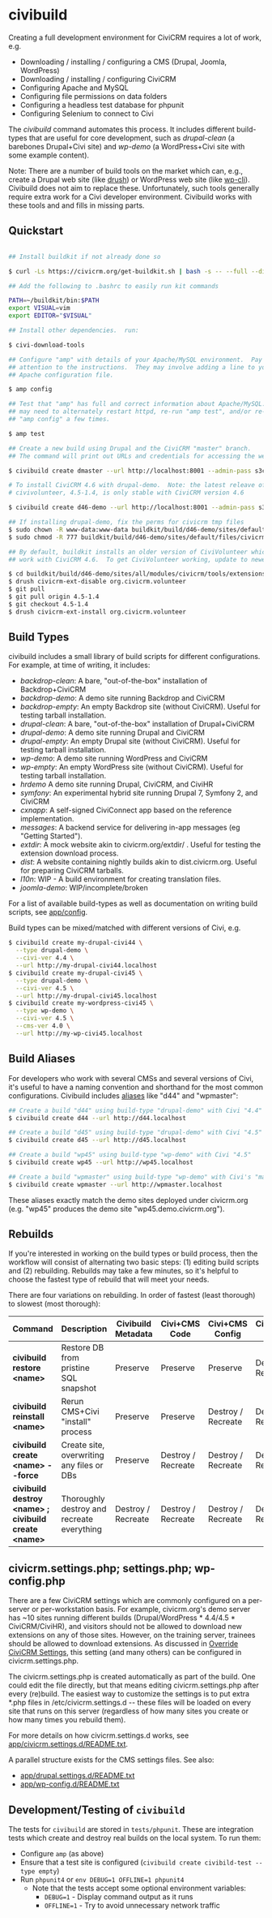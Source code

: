 # civibuild

Creating a full development environment for CiviCRM requires a lot of work, e.g.

 * Downloading / installing / configuring a CMS (Drupal, Joomla, WordPress)
 * Downloading / installing / configuring CiviCRM
 * Configuring Apache and MySQL
 * Configuring file permissions on data folders
 * Configuring a headless test database for phpunit
 * Configuring Selenium to connect to Civi

The *civibuild* command automates this process. It includes different
build-types that are useful for core development, such as *drupal-clean* (a
barebones Drupal+Civi site) and *wp-demo* (a WordPress+Civi site with some
example content).

Note: There are a number of build tools on the market which can, e.g.,
create a Drupal web site (like [drush](http://drush.ws/)) or WordPress web
site (like [wp-cli](http://wp-cli.org/)).  Civibuild does not aim to replace
these.  Unfortunately, such tools generally require extra work for a Civi
developer environment.  Civibuild works with these tools and and fills
in missing parts.

## Quickstart

```bash

## Install buildkit if not already done so

$ curl -Ls https://civicrm.org/get-buildkit.sh | bash -s -- --full --dir ~/buildkit

## Add the following to .bashrc to easily run kit commands

PATH=~/buildkit/bin:$PATH
export VISUAL=vim
export EDITOR="$VISUAL"

## Install other dependencies.  run:

$ civi-download-tools

## Configure "amp" with details of your Apache/MySQL environment.  Pay close
## attention to the instructions.  They may involve adding a line to your
## Apache configuration file.

$ amp config

## Test that "amp" has full and correct information about Apache/MySQL.  You
## may need to alternately restart httpd, re-run "amp test", and/or re-run
## "amp config" a few times.

$ amp test

## Create a new build using Drupal and the CiviCRM "master" branch.
## The command will print out URLs and credentials for accessing the website.

$ civibuild create dmaster --url http://localhost:8001 --admin-pass s3cr3t

# To install CiviCRM 4.6 with drupal-demo.  Note: the latest releave of 
# civivolunteer, 4.5-1.4, is only stable with CiviCRM version 4.6

$ civibuild create d46-demo --url http://localhost:8001 --admin-pass s3cr3t --civi-ver 4.6 --type drupal-demo

## If installing drupal-demo, fix the perms for civicrm tmp files
$ sudo chown -R www-data:www-data buildkit/build/d46-demo/sites/default/files
$ sudo chmod -R 777 buildkit/build/d46-demo/sites/default/files/civicrm/templates_c

## By default, buildkit installs an older version of CiviVolunteer which doesn't
## work with CiviCRM 4.6.  To get CiviVolunteer working, update to newer version:

$ cd buildkit/build/d46-demo/sites/all/modules/civicrm/tools/extensions/civivolunteer
$ drush civicrm-ext-disable org.civicrm.volunteer
$ git pull
$ git pull origin 4.5-1.4
$ git checkout 4.5-1.4
$ drush civicrm-ext-install org.civicrm.volunteer

```

## Build Types

civibuild includes a small library of build scripts for different
configurations.  For example, at time of writing, it includes:

 * *backdrop-clean*: A bare, "out-of-the-box" installation of Backdrop+CiviCRM
 * *backdrop-demo*: A demo site running Backdrop and CiviCRM
 * *backdrop-empty*: An empty Backdrop site (without CiviCRM). Useful for testing tarball installation.
 * *drupal-clean*: A bare, "out-of-the-box" installation of Drupal+CiviCRM
 * *drupal-demo*: A demo site running Drupal and CiviCRM
 * *drupal-empty*: An empty Drupal site (without CiviCRM). Useful for testing tarball installation.
 * *wp-demo*: A demo site running WordPress and CiviCRM
 * *wp-empty*: An empty WordPress site (without CiviCRM). Useful for testing tarball installation.
 * *hrdemo* A demo site running Drupal, CiviCRM, and CiviHR
 * *symfony*: An experimental hybrid site running Drupal 7, Symfony 2, and CiviCRM
 * *cxnapp*: A self-signed CiviConnect app based on the reference implementation.
 * *messages*: A backend service for delivering in-app messages (eg "Getting Started").
 * *extdir*: A mock website akin to civicrm.org/extdir/ . Useful for testing the extension download process.
 * *dist*: A website containing nightly builds akin to dist.civicrm.org. Useful for preparing CiviCRM tarballs.
 * *l10n*: WIP - A build environment for creating translation files.
 * *joomla-demo*: WIP/incomplete/broken

For a list of available build-types as well as documentation on writing build scripts,
see [app/config](/app/config).

Build types can be mixed/matched with different versions of Civi, e.g.

```bash
$ civibuild create my-drupal-civi44 \
  --type drupal-demo \
  --civi-ver 4.4 \
  --url http://my-drupal-civi44.localhost
$ civibuild create my-drupal-civi45 \
  --type drupal-demo \
  --civi-ver 4.5 \
  --url http://my-drupal-civi45.localhost
$ civibuild create my-wordpress-civi45 \
  --type wp-demo \
  --civi-ver 4.5 \
  --cms-ver 4.0 \
  --url http://my-wp-civi45.localhost
```

## Build Aliases

For developers who work with several CMSs and several versions of Civi, it's
useful to have a naming convention and shorthand for the most common
configurations.  Civibuild includes [aliases](../src/civibuild.aliases.sh)
like "d44" and "wpmaster":

```bash
## Create a build "d44" using build-type "drupal-demo" with Civi "4.4"
$ civibuild create d44 --url http://d44.localhost

## Create a build "d45" using build-type "drupal-demo" with Civi "4.5"
$ civibuild create d45 --url http://d45.localhost

## Create a build "wp45" using build-type "wp-demo" with Civi "4.5"
$ civibuild create wp45 --url http://wp45.localhost

## Create a build "wpmaster" using build-type "wp-demo" with Civi's "master" branch
$ civibuild create wpmaster --url http://wpmaster.localhost
```

These aliases exactly match the demo sites deployed under civicrm.org (e.g.
"wp45" produces the demo site "wp45.demo.civicrm.org").

## Rebuilds

If you're interested in working on the build types or build process, then the workflow will consist of alternating two basic steps: (1) editing build scripts and (2) rebuilding. Rebuilds may take a few minutes, so it's helpful to choose the fastest type of rebuild that will meet your needs.

There are four variations on rebuilding. In order of fastest (least thorough) to slowest (most thorough):

<table>
  <thead>
  <tr>
    <th>Command</th>
    <th>Description</th>
    <th>Civibuild Metadata</th>
    <th>Civi+CMS Code</th>
    <th>Civi+CMS Config</th>
    <th>Civi+CMS DB</th>
  </tr>
  </thead>
  <tbody>
  <tr>
    <td><b>civibuild restore &lt;name&gt;</b></td>
    <td>Restore DB from pristine SQL snapshot</td>
    <td>Preserve</td>
    <td>Preserve</td>
    <td>Preserve</td>
    <td>Destroy / Recreate</td>
  </tr>
  <tr>
    <td><b>civibuild reinstall &lt;name&gt;</b></td>
    <td>Rerun CMS+Civi "install" process</td>
    <td>Preserve</td>
    <td>Preserve</td>
    <td>Destroy / Recreate</td>
    <td>Destroy / Recreate</td>
  </tr>
  <tr>
    <td><b>civibuild create &lt;name&gt; --force</b></td>
    <td>Create site, overwriting any files or DBs</td>
    <td>Preserve</td>
    <td>Destroy / Recreate</td>
    <td>Destroy / Recreate</td>
    <td>Destroy / Recreate</td>
  </tr>
  <tr>
    <td><b>civibuild destroy &lt;name&gt; ; civibuild create &lt;name&gt;</b></td>
    <td>Thoroughly destroy and recreate everything</td>
    <td>Destroy / Recreate</td>
    <td>Destroy / Recreate</td>
    <td>Destroy / Recreate</td>
    <td>Destroy / Recreate</td>
  </tr>
  </tbody>
</table>

## civicrm.settings.php; settings.php; wp-config.php

There are a few CiviCRM settings which are commonly configured on a per-server
or per-workstation basis. For example, civicrm.org's demo server has ~10
sites running different builds (Drupal/WordPress * 4.4/4.5 * CiviCRM/CiviHR),
and visitors should not be allowed to download new extensions on any of those
sites. However, on the training server, trainees should be allowed to download
extensions. As discussed in
[Override CiviCRM Settings](wiki.civicrm.org/confluence/display/CRMDOC/Override+CiviCRM+Settings),
this setting (and many others) can be configured in civicrm.settings.php.

The civicrm.settings.php is created automatically as part of the build. One
could edit the file directly, but that means editing civicrm.settings.php
after every (re)build. The easiest way to customize the settings is to put
extra *.php files in /etc/civicrm.settings.d -- these files will be loaded
on every site that runs on this server (regardless of how many sites you
create or how many times you rebuild them).

For more details on how civicrm.settings.d works, see [app/civicrm.settings.d/README.txt](/app/civicrm.settings.d/README.txt).

A parallel structure exists for the CMS settings files. See also:
 * [app/drupal.settings.d/README.txt](/app/drupal.settings.d/README.txt)
 * [app/wp-config.d/README.txt](/app/wp-config.d/README.txt)

## Development/Testing of `civibuild`

The tests for `civibuild` are stored in `tests/phpunit`.  These are
integration tests which create and destroy real builds on the local system.
To run them:

 * Configure `amp` (as above)
 * Ensure that a test site is configured (`civibuild create civibild-test --type empty`)
 * Run `phpunit4` or `env DEBUG=1 OFFLINE=1 phpunit4`
   * Note that the tests accept some optional environment variables:
      * `DEBUG=1` - Display command output as it runs
      * `OFFLINE=1` - Try to avoid unnecessary network traffic
